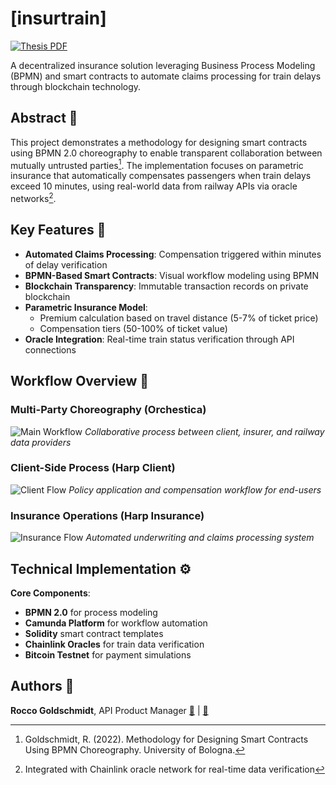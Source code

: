 # [insurtrain]

[![Thesis PDF](https://img.shields.io/badge/Thesis-PDF-blue)](https://github.com/roccogold/insurtrain_thesis/blob/main/master_thesis_project.pdf)

A decentralized insurance solution leveraging Business Process Modeling (BPMN) and smart contracts to automate claims processing for train delays through blockchain technology.

## Abstract 📄
This project demonstrates a methodology for designing smart contracts using BPMN 2.0 choreography to enable transparent collaboration between mutually untrusted parties[^1]. The implementation focuses on parametric insurance that automatically compensates passengers when train delays exceed 10 minutes, using real-world data from railway APIs via oracle networks[^2].

[^1]: Goldschmidt, R. (2022). Methodology for Designing Smart Contracts Using BPMN Choreography. University of Bologna.
[^2]: Integrated with Chainlink oracle network for real-time data verification

## Key Features 🔑
- **Automated Claims Processing**: Compensation triggered within minutes of delay verification
- **BPMN-Based Smart Contracts**: Visual workflow modeling using BPMN
- **Blockchain Transparency**: Immutable transaction records on private blockchain
- **Parametric Insurance Model**: 
  - Premium calculation based on travel distance (5-7% of ticket price)
  - Compensation tiers (50-100% of ticket value)
- **Oracle Integration**: Real-time train status verification through API connections

## Workflow Overview 🔄
### Multi-Party Choreography (Orchestica)
![Main Workflow](https://user-images.githubusercontent.com/95515159/182446946-98669048-1d7f-42f3-a438-6a600cc3c2cf.png)
*Collaborative process between client, insurer, and railway data providers*

### Client-Side Process (Harp Client)
![Client Flow](https://user-images.githubusercontent.com/95515159/182563344-d1284e73-4539-48d9-9071-a1c374bc824d.png)
*Policy application and compensation workflow for end-users*

### Insurance Operations (Harp Insurance)
![Insurance Flow](https://user-images.githubusercontent.com/95515159/182563363-713fd565-b682-4d5f-b70a-bb372e20573c.png)
*Automated underwriting and claims processing system*

## Technical Implementation ⚙️
**Core Components**:
- **BPMN 2.0** for process modeling
- **Camunda Platform** for workflow automation
- **Solidity** smart contract templates
- **Chainlink Oracles** for train data verification
- **Bitcoin Testnet** for payment simulations


## Authors 👥
**Rocco Goldschmidt**, API Product Manager
[📧](mailto:roccogold23@gmail.com) | [💼](https://www.linkedin.com/in/roccogoldschmidt/) 
